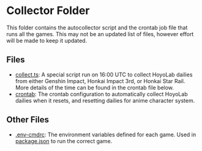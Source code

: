# Collector Folder
This folder contains the autocollector script and the crontab job file that runs all the games. This may not be an updated list of files, however effort will be made to keep it updated.

## Files
- [collect.ts](collect.ts): A special script run on 16:00 UTC to collect HoyoLab dailies from either Genshin Impact, Honkai Impact 3rd, or Honkai Star Rail. More details of the time can be found in the crontab file below.
- [crontab](crontab): The crontab configuration to automatically collect HoyoLab dailies when it resets, and resetting dailies for anime character system.

## Other Files
- [.env-cmdrc](../../.env-cmdrc): The environment variables defined for each game. Used in [package.json](../../package.json#L22-L24) to run the correct game.
